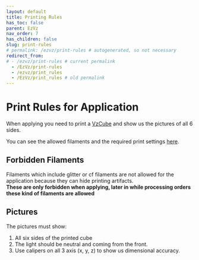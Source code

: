 ```yaml
---
layout: default
title: Printing Rules
has_toc: false
parent: EzVz
nav_order: 7
has_children: false
slug: print-rules
# permalink: /ezvz/print-rules # autogenerated, so not necessary
redirect_from:
# - /ezvz/print-rules # current permalink
  - /EzVz/print-rules
  - /ezvz/print_rules
  - /EzVz/print_rules # old permalink
---
```


# Print Rules for Application

When applying you need to print a [VzCube](https://github.com/VzBoT3D/VzBoT-Vz330/blob/master/Assemblies%20BOM%20and%20STL/Print%20Test/VzCube.stl) and show us the pictures of all 6 sides.

You can see the allowed filaments and the required print settings [here](/EzVz/filaments).

## Forbidden Filaments

Filaments which include glitter or cf filaments are not allowed for the application because they can hide printing artifacts.  
**These are only forbidden when applying, later in while processing orders these kind of filaments are allowed**

## Pictures

The pictures must show:

1. All six sides of the printed cube
2. The light should be neutral and coming from the front.
3. Use calipers on all 3 axis (x, y, z) to show us dimensional accuracy.
